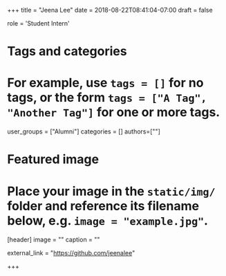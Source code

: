+++
title = "Jeena Lee"
date = 2018-08-22T08:41:04-07:00
draft = false

role = 'Student Intern'

# Tags and categories
# For example, use `tags = []` for no tags, or the form `tags = ["A Tag", "Another Tag"]` for one or more tags.
user_groups = ["Alumni"]
categories = []
authors=[""]

# Featured image
# Place your image in the `static/img/` folder and reference its filename below, e.g. `image = "example.jpg"`.
[header]
image = ""
caption = ""

external_link = "https://github.com/jeenalee"

+++
